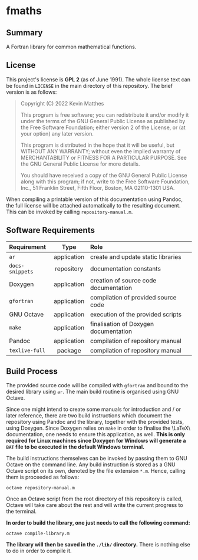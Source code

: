 <!------------------------------------------------------------------------------
--
-- Copyright (C) 2022 Kevin Matthes
--
-- This program is free software; you can redistribute it and/or modify
-- it under the terms of the GNU General Public License as published by
-- the Free Software Foundation; either version 2 of the License, or
-- (at your option) any later version.
--
-- This program is distributed in the hope that it will be useful,
-- but WITHOUT ANY WARRANTY; without even the implied warranty of
-- MERCHANTABILITY or FITNESS FOR A PARTICULAR PURPOSE.  See the
-- GNU General Public License for more details.
--
-- You should have received a copy of the GNU General Public License along
-- with this program; if not, write to the Free Software Foundation, Inc.,
-- 51 Franklin Street, Fifth Floor, Boston, MA 02110-1301 USA.
--
----
--
--  FILE
--      README.md
--
--  BRIEF
--      Important information regarding this project.
--
--  AUTHOR
--      Kevin Matthes
--
--  COPYRIGHT
--      (C) 2022 Kevin Matthes.
--      This file is licensed GPL 2 as of June 1991.
--
--  DATE
--      2022
--
--  NOTE
--      See `LICENSE' for full license.
--
------------------------------------------------------------------------------->

# fmaths

## Summary

A Fortran library for common mathematical functions.

## License

This project's license is **GPL 2** (as of June 1991).  The whole license text
can be found in `LICENSE` in the main directory of this repository.  The brief
version is as follows:

> Copyright (C) 2022 Kevin Matthes
>
> This program is free software; you can redistribute it and/or modify
> it under the terms of the GNU General Public License as published by
> the Free Software Foundation; either version 2 of the License, or
> (at your option) any later version.
>
> This program is distributed in the hope that it will be useful,
> but WITHOUT ANY WARRANTY; without even the implied warranty of
> MERCHANTABILITY or FITNESS FOR A PARTICULAR PURPOSE.  See the
> GNU General Public License for more details.
>
> You should have received a copy of the GNU General Public License along
> with this program; if not, write to the Free Software Foundation, Inc.,
> 51 Franklin Street, Fifth Floor, Boston, MA 02110-1301 USA.

When compiling a printable version of this documentation using Pandoc, the full
license will be attached automatically to the resulting document.  This can be
invoked by calling `repository-manual.m`.

## Software Requirements

| Requirement       | Type          | Role                                  |
|:------------------|:-------------:|:--------------------------------------|
| `ar`              | application   | create and update static libraries    |
| `docs-snippets`   | repository    | documentation constants               |
| Doxygen           | application   | creation of source code documentation |
| `gfortran`        | application   | compilation of provided source code   |
| GNU Octave        | application   | execution of the provided scripts     |
| `make`            | application   | finalisation of Doxygen documentation |
| Pandoc            | application   | compilation of repository manual      |
| `texlive-full`    | package       | compilation of repository manual      |

## Build Process

The provided source code will be compiled with `gfortran` and bound to the
desired library using `ar`.  The main build routine is organised using GNU
Octave.

Since one might intend to create some manuals for introduction and / or later
reference, there are two build instructions which document the repository using
Pandoc and the library, together with the provided tests, using Doxygen.  Since
Doxygen relies on `make` in order to finalise the \LaTeX\ documentation, one
needs to ensure this application, as well.  **This is only required for Linux
machines since Doxygen for Windows will generate a `BAT` file to be executed in
the default Windows terminal.**

The build instructions themselves can be invoked by passing them to GNU Octave
on the command line.  Any build instruction is stored as a GNU Octave script on
its own, denoted by the file extension `*.m`.  Hence, calling them is proceeded
as follows:

```
octave repository-manual.m
```

Once an Octave script from the root directory of this repository is called,
Octave will take care about the rest and will write the current progress to the
terminal.

**In order to build the library, one just needs to call the following command:**

```
octave compile-library.m
```

**The library will then be saved in the `./lib/` directory.**  There is nothing
else to do in order to compile it.

<!----------------------------------------------------------------------------->
